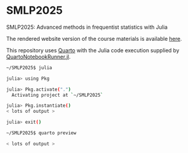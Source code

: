# SMLP2025

SMLP2025: Advanced methods in frequentist statistics with Julia

The rendered website version of the course materials is available [here](https://repsychling.github.io/SMLP2025/).

This repository uses [Quarto](https://quarto.org) with the Julia code execution supplied by [QuartoNotebookRunner.jl](https://github.com/PumasAI/QuartoNotebookRunner.jl/).

```sh
~/SMLP2025$ julia

julia> using Pkg

julia> Pkg.activate(".")
  Activating project at `~/SMLP2025`

julia> Pkg.instantiate()
< lots of output >

julia> exit()

~/SMLP2025$ quarto preview

< lots of output >
```
